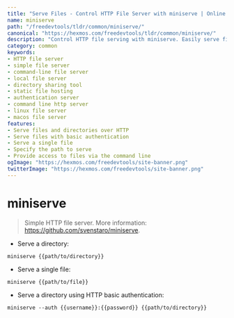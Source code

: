 ```yaml
---
title: "Serve Files - Control HTTP File Server with miniserve | Online Free DevTools by Hexmos"
name: miniserve
path: "/freedevtools/tldr/common/miniserve/"
canonical: "https://hexmos.com/freedevtools/tldr/common/miniserve/"
description: "Control HTTP file serving with miniserve. Easily serve files and directories over HTTP with authentication. Free online tool, no registration required."
category: common
keywords:
- HTTP file server
- simple file server
- command-line file server
- local file server
- directory sharing tool
- static file hosting
- authentication server
- command line http server
- linux file server
- macos file server
features:
- Serve files and directories over HTTP
- Serve files with basic authentication
- Serve a single file
- Specify the path to serve
- Provide access to files via the command line
ogImage: "https://hexmos.com/freedevtools/site-banner.png"
twitterImage: "https://hexmos.com/freedevtools/site-banner.png"
---
```


# miniserve

> Simple HTTP file server.
> More information: <https://github.com/svenstaro/miniserve>.

- Serve a directory:

`miniserve {{path/to/directory}}`

- Serve a single file:

`miniserve {{path/to/file}}`

- Serve a directory using HTTP basic authentication:

`miniserve --auth {{username}}:{{password}} {{path/to/directory}}`
